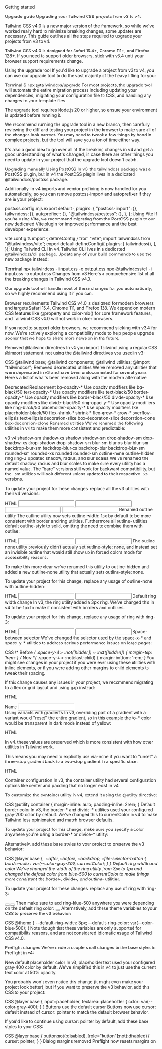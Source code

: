 Getting started

Upgrade guide
Upgrading your Tailwind CSS projects from v3 to v4.

Tailwind CSS v4.0 is a new major version of the framework, so while we've worked really hard to minimize breaking changes, some updates are necessary. This guide outlines all the steps required to upgrade your projects from v3 to v4.

Tailwind CSS v4.0 is designed for Safari 16.4+, Chrome 111+, and Firefox 128+. If you need to support older browsers, stick with v3.4 until your browser support requirements change.

Using the upgrade tool
If you'd like to upgrade a project from v3 to v4, you can use our upgrade tool to do the vast majority of the heavy lifting for you:

Terminal
$ npx @tailwindcss/upgrade
For most projects, the upgrade tool will automate the entire migration process including updating your dependencies, migrating your configuration file to CSS, and handling any changes to your template files.

The upgrade tool requires Node.js 20 or higher, so ensure your environment is updated before running it.

We recommend running the upgrade tool in a new branch, then carefully reviewing the diff and testing your project in the browser to make sure all of the changes look correct. You may need to tweak a few things by hand in complex projects, but the tool will save you a ton of time either way.

It's also a good idea to go over all of the breaking changes in v4 and get a good understanding of what's changed, in case there are other things you need to update in your project that the upgrade tool doesn't catch.

Upgrading manually
Using PostCSS
In v3, the tailwindcss package was a PostCSS plugin, but in v4 the PostCSS plugin lives in a dedicated @tailwindcss/postcss package.

Additionally, in v4 imports and vendor prefixing is now handled for you automatically, so you can remove postcss-import and autoprefixer if they are in your project:

postcss.config.mjs
export default {
  plugins: {
    "postcss-import": {},
    tailwindcss: {},
    autoprefixer: {},
    "@tailwindcss/postcss": {},
  },
};
Using Vite
If you're using Vite, we recommend migrating from the PostCSS plugin to our new dedicated Vite plugin for improved performance and the best developer experience:

vite.config.ts
import { defineConfig } from "vite";
import tailwindcss from "@tailwindcss/vite";
export default defineConfig({
  plugins: [
    tailwindcss(),
  ],
});
Using Tailwind CLI
In v4, Tailwind CLI lives in a dedicated @tailwindcss/cli package. Update any of your build commands to use the new package instead:

Terminal
npx tailwindcss -i input.css -o output.css
npx @tailwindcss/cli -i input.css -o output.css
Changes from v3
Here's a comprehensive list of all the breaking changes in Tailwind CSS v4.0.

Our upgrade tool will handle most of these changes for you automatically, so we highly recommend using it if you can.

Browser requirements
Tailwind CSS v4.0 is designed for modern browsers and targets Safari 16.4, Chrome 111, and Firefox 128. We depend on modern CSS features like @property and color-mix() for core framework features, and Tailwind CSS v4.0 will not work in older browsers.

If you need to support older browsers, we recommend sticking with v3.4 for now. We're actively exploring a compatibility mode to help people upgrade sooner that we hope to share more news on in the future.

Removed @tailwind directives
In v4 you import Tailwind using a regular CSS @import statement, not using the @tailwind directives you used in v3:

CSS
@tailwind base;
@tailwind components;
@tailwind utilities;
@import "tailwindcss";
Removed deprecated utilities
We've removed any utilities that were deprecated in v3 and have been undocumented for several years. Here's a list of what's been removed along with the modern alternative:

Deprecated	Replacement
bg-opacity-*	Use opacity modifiers like bg-black/50
text-opacity-*	Use opacity modifiers like text-black/50
border-opacity-*	Use opacity modifiers like border-black/50
divide-opacity-*	Use opacity modifiers like divide-black/50
ring-opacity-*	Use opacity modifiers like ring-black/50
placeholder-opacity-*	Use opacity modifiers like placeholder-black/50
flex-shrink-*	shrink-*
flex-grow-*	grow-*
overflow-ellipsis	text-ellipsis
decoration-slice	box-decoration-slice
decoration-clone	box-decoration-clone
Renamed utilities
We've renamed the following utilities in v4 to make them more consistent and predictable:

v3	v4
shadow-sm	shadow-xs
shadow	shadow-sm
drop-shadow-sm	drop-shadow-xs
drop-shadow	drop-shadow-sm
blur-sm	blur-xs
blur	blur-sm
backdrop-blur-sm	backdrop-blur-xs
backdrop-blur	backdrop-blur-sm
rounded-sm	rounded-xs
rounded	rounded-sm
outline-none	outline-hidden
ring	ring-3
Updated shadow, radius, and blur scales
We've renamed the default shadow, radius and blur scales to make sure every utility has a named value. The "bare" versions still work for backward compatibility, but the <utility>-sm utilities will look different unless updated to their respective <utility>-xs versions.

To update your project for these changes, replace all the v3 utilities with their v4 versions:

HTML
<input class="shadow-sm" />
<input class="shadow-xs" />
<input class="shadow" />
<input class="shadow-sm" />
Renamed outline utility
The outline utility now sets outline-width: 1px by default to be more consistent with border and ring utilities. Furthermore all outline-<number> utilities default outline-style to solid, omitting the need to combine them with outline:

HTML
<input class="outline outline-2" />
<input class="outline-2" />
The outline-none utility previously didn't actually set outline-style: none, and instead set an invisible outline that would still show up in forced colors mode for accessibility reasons.

To make this more clear we've renamed this utility to outline-hidden and added a new outline-none utility that actually sets outline-style: none.

To update your project for this change, replace any usage of outline-none with outline-hidden:

HTML
<input class="focus:outline-none" />
<input class="focus:outline-hidden" />
Default ring width change
In v3, the ring utility added a 3px ring. We've changed this in v4 to be 1px to make it consistent with borders and outlines.

To update your project for this change, replace any usage of ring with ring-3:

HTML
<input class="ring ring-blue-500" />
<input class="ring-3 ring-blue-500" />
Space-between selector
We've changed the selector used by the space-x-* and space-y-* utilities to address serious performance issues on large pages:

CSS
/* Before */
.space-y-4 > :not([hidden]) ~ :not([hidden]) {
  margin-top: 1rem;
}
/* Now */
.space-y-4 > :not(:last-child) {
  margin-bottom: 1rem;
}
You might see changes in your project if you were ever using these utilities with inline elements, or if you were adding other margins to child elements to tweak their spacing.

If this change causes any issues in your project, we recommend migrating to a flex or grid layout and using gap instead:

HTML
<div class="space-y-4 p-4">
<div class="flex flex-col gap-4 p-4">
  <label for="name">Name</label>
  <input type="text" name="name" />
</div>
Using variants with gradients
In v3, overriding part of a gradient with a variant would "reset" the entire gradient, so in this example the to-* color would be transparent in dark mode instead of yellow:

HTML
<div class="bg-gradient-to-r from-red-500 to-yellow-400 dark:from-blue-500">
  <!-- ... -->
</div>
In v4, these values are preserved which is more consistent with how other utilities in Tailwind work.

This means you may need to explicitly use via-none if you want to "unset" a three-stop gradient back to a two-stop gradient in a specific state:

HTML
<div class="bg-linear-to-r from-red-500 via-orange-400 to-yellow-400 dark:via-none dark:from-blue-500 dark:to-teal-400">
  <!-- ... -->
</div>
Container configuration
In v3, the container utility had several configuration options like center and padding that no longer exist in v4.

To customize the container utility in v4, extend it using the @utility directive:

CSS
@utility container {
  margin-inline: auto;
  padding-inline: 2rem;
}
Default border color
In v3, the border-* and divide-* utilities used your configured gray-200 color by default. We've changed this to currentColor in v4 to make Tailwind less opinionated and match browser defaults.

To update your project for this change, make sure you specify a color anywhere you're using a border-* or divide-* utility:

<div class="border border-gray-200 px-2 py-3 ...">
  <!-- ... -->
</div>
Alternatively, add these base styles to your project to preserve the v3 behavior:

CSS
@layer base {
  *,
  ::after,
  ::before,
  ::backdrop,
  ::file-selector-button {
    border-color: var(--color-gray-200, currentColor);
  }
}
Default ring width and color
We've changed the width of the ring utility from 3px to 1px and changed the default color from blue-500 to currentColor to make things more consistent the border-*, divide-*, and outline-* utilities.

To update your project for these changes, replace any use of ring with ring-3:

<button class="focus:ring ...">
<button class="focus:ring-3 ...">
  <!-- ... -->
</button>
Then make sure to add ring-blue-500 anywhere you were depending on the default ring color:

<button class="focus:ring-3 focus:ring-blue-500 ...">
  <!-- ... -->
</button>
Alternatively, add these theme variables to your CSS to preserve the v3 behavior:

CSS
@theme {
  --default-ring-width: 3px;
  --default-ring-color: var(--color-blue-500);
}
Note though that these variables are only supported for compatibility reasons, and are not considered idiomatic usage of Tailwind CSS v4.0.

Preflight changes
We've made a couple small changes to the base styles in Preflight in v4:

New default placeholder color
In v3, placeholder text used your configured gray-400 color by default. We've simplified this in v4 to just use the current text color at 50% opacity.

You probably won't even notice this change (it might even make your project look better), but if you want to preserve the v3 behavior, add this CSS to your project:

CSS
@layer base {
  input::placeholder,
  textarea::placeholder {
    color: var(--color-gray-400);
  }
}
Buttons use the default cursor
Buttons now use cursor: default instead of cursor: pointer to match the default browser behavior.

If you'd like to continue using cursor: pointer by default, add these base styles to your CSS:

CSS
@layer base {
  button:not(:disabled),
  [role="button"]:not(:disabled) {
    cursor: pointer;
  }
}
Dialog margins removed
Preflight now resets margins on <dialog> elements to be consistent with how other elements are reset.

If you still want dialogs to be centered by default, add this CSS to your project:

CSS
@layer base {
  dialog {
    margin: auto;
  }
}
Hidden attribute takes priority
Display classes like block or flex no longer take priority over the hidden attribute on an element. Remove the hidden attribute if you want an element to be visible to the user. Note that this does not apply to hidden="until-found".

Using a prefix
Prefixes now look like variants and are always at the beginning of the class name:

<div class="tw:flex tw:bg-red-500 tw:hover:bg-red-600">
  <!-- ... -->
</div>
When using a prefix, you should still configure your theme variables as if you aren't using a prefix:

@import "tailwindcss" prefix(tw);
@theme {
  --font-display: "Satoshi", "sans-serif";
  --breakpoint-3xl: 120rem;
  --color-avocado-100: oklch(0.99 0 0);
  --color-avocado-200: oklch(0.98 0.04 113.22);
  --color-avocado-300: oklch(0.94 0.11 115.03);
  /* ... */
}
The generated CSS variables will include a prefix to avoid conflicts with any existing variables in your project:

:root {
  --tw-font-display: "Satoshi", "sans-serif";
  --tw-breakpoint-3xl: 120rem;
  --tw-color-avocado-100: oklch(0.99 0 0);
  --tw-color-avocado-200: oklch(0.98 0.04 113.22);
  --tw-color-avocado-300: oklch(0.94 0.11 115.03);
  /* ... */
}
Adding custom utilities
In v3, any custom classes you defined within @layer utilities or @layer components would get picked up by Tailwind as a true utility class and would automatically work with variants like hover, focus, or lg with the difference being that @layer components would always come first in the generated stylesheet.

In v4 we are using native cascade layers and no longer hijacking the @layer at-rule, so we've introduced the @utility API as a replacement:

CSS
@layer utilities {
  .tab-4 {
    tab-size: 4;
  }
}
@utility tab-4 {
  tab-size: 4;
}
Custom utilities are now also sorted based on the amount of properties they define. This means that component utilities like this .btn can be overwritten by other Tailwind utilities without additional configuration:

CSS
@layer components {
  .btn {
    border-radius: 0.5rem;
    padding: 0.5rem 1rem;
    background-color: ButtonFace;
  }
}
@utility btn {
  border-radius: 0.5rem;
  padding: 0.5rem 1rem;
  background-color: ButtonFace;
}
Learn more about registering custom utilities in the adding custom utilities documentation.

Variant stacking order
In v3, stacked variants were applied from right to left, but in v4 we've updated them to apply left to right to look more like CSS syntax.

To update your project for this change, reverse the order of any order-sensitive stacked variants in your project:

HTML
<ul class="py-4 first:*:pt-0 last:*:pb-0">
<ul class="py-4 *:first:pt-0 *:last:pb-0">
  <li>One</li>
  <li>Two</li>
  <li>Three</li>
</ul>
You likely have very few of these if any—the direct child variant (*) and any typography plugin variants (prose-headings) are the most likely ones you might be using, and even then it's only if you've stacked them with other variants.

Variables in arbitrary values
In v3 you were able to use CSS variables as arbitrary values without var(), but recent updates to CSS mean that this can often be ambiguous, so we've changed the syntax for this in v4 to use parentheses instead of square brackets.

To update your project for this change, replace usage of the old variable shorthand syntax with the new variable shorthand syntax:

HTML
<div class="bg-[--brand-color]"></div>
<div class="bg-(--brand-color)"></div>
Hover styles on mobile
In v4 we've updated the hover variant to only apply when the primary input device supports hover:

CSS
@media (hover: hover) {
  .hover\:underline:hover {
    text-decoration: underline;
  }
}
This can create problems if you've built your site in a way that depends on touch devices triggering hover on tap. If this is an issue for you, you can override the hover variant with your own variant that uses the old implementation:

CSS
@custom-variant hover (&:hover);
Generally though we recommend treating hover functionality as an enhancement, and not depending on it for your site to work since touch devices don't truly have the ability to hover.

Transitioning outline-color
The transition and transition-color utilities now include the outline-color property.

This means if you were adding an outline with a custom color on focus, you will see the color transition from the default color. To avoid this, make sure you set the outline color unconditionally, or explicitly set it for both states:

HTML
<button class="transition hover:outline-2 hover:outline-cyan-500"></button>
<button class="outline-cyan-500 transition hover:outline-2"></button>
Disabling core plugins
In v3 there was a corePlugins option you could use to completely disable certain utilities in the framework. This is no longer supported in v4.

Using the theme() function
Since v4 includes CSS variables for all of your theme values, we recommend using those variables instead of the theme() function whenever possible:

CSS
.my-class {
  background-color: theme(colors.red.500);
  background-color: var(--color-red-500);
}
For cases where you still need to use the theme() function (like in media queries where CSS variables aren't supported), you should use the CSS variable name instead of the old dot notation:

CSS
@media (width >= theme(screens.xl)) {
@media (width >= theme(--breakpoint-xl)) {
  /* ... */
}
Using a JavaScript config file
JavaScript config files are still supported for backward compatibility, but they are no longer detected automatically in v4.

If you still need to use a JavaScript config file, you can load it explicitly using the @config directive:

CSS
@config "../../tailwind.config.js";
The corePlugins, safelist, and separator options from the JavaScript-based config are not supported in v4.0. To safelist utilities in v4 use @source inline().

Theme values in JavaScript
In v3 we exported a resolveConfig function that you could use to turn your JavaScript-based config into a flat object that you could use in your other JavaScript.

We've removed this in v4 in hopes that people can use the CSS variables we generate directly instead, which is much simpler and will significantly reduce your bundle size.

For example, the popular Motion library for React lets you animate to and from CSS variable values:

JSX
<motion.div animate={{ backgroundColor: "var(--color-blue-500)" }} />
If you need access to a resolved CSS variable value in JS, you can use getComputedStyle to get the value of a theme variable on the document root:

spaghetti.js
let styles = getComputedStyle(document.documentElement);
let shadow = styles.getPropertyValue("--shadow-xl");
Using @apply with Vue, Svelte, or CSS modules
In v4, stylesheets that are bundled separately from your main CSS file (e.g. CSS modules files, <style> blocks in Vue, Svelte, or Astro, etc.) do not have access to theme variables, custom utilities, and custom variants defined in other files.

To make these definitions available in these contexts, use @reference to import them without duplicating any CSS in your bundle:

Vue
<template>
  <h1>Hello world!</h1>
</template>
<style>
  @reference "../../app.css";
  h1 {
    @apply text-2xl font-bold text-red-500;
  }
</style>
Alternatively, you can use your CSS theme variables directly instead of using @apply at all, which will also improve performance since Tailwind won't need to process these styles:

Vue
<template>
  <h1>Hello world!</h1>
</template>
<style>
  h1 {
    color: var(--text-red-500);
  }
</style>
You can find more documentation on using Tailwind with CSS modules.

Using Sass, Less, and Stylus
Tailwind CSS v4.0 is not designed to be used with CSS preprocessors like Sass, Less, or Stylus. Think of Tailwind CSS itself as your preprocessor — you shouldn't use Tailwind with Sass for the same reason you wouldn't use Sass with Stylus. Because of this it is not possible to use Sass, Less, or Stylus for your stylesheets or <style> blocks in Vue, Svelte, Astro, etc.

Learn more in the compatibility documentation.